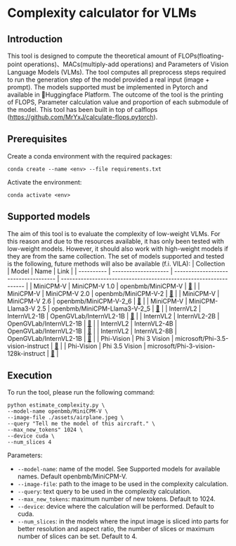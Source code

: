 # Complexity calculator for VLMs

## Introduction
This tool is designed to compute the theoretical amount of FLOPs(floating-point operations)、MACs(multiply-add operations) and Parameters of Vision Language Models (VLMs). The tool computes all preprocess steps required to run the generation step of the model provided a real input (image + prompt). The models supported must be implemented in Pytorch and available in 🤗Huggingface Platform. The outcome of the tool is the printing of FLOPS, Parameter calculation value and proportion of each submodule of the model. This tool has been built in top of calflops (https://github.com/MrYxJ/calculate-flops.pytorch).

## Prerequisites
Create a conda environment with the required packages:
```
conda create --name <env> --file requirements.txt
```

Activate the environment:
```
conda activate <env>
```

## Supported models
The aim of this tool is to evaluate the complexity of low-weight VLMs. For this reason and due to the resources available, it has only been tested with low-weight models. However, it should also work with high-weight models if they are from the same collection.
The set of models supported and tested is the following, future methods will also be available (f.i. VILA):
| Collection | Model                | Name                                 | Link                                                              |
| ---------- | -------------------- | ------------------------------------ | ----------------------------------------------------------------- |
| MiniCPM-V  | MiniCPM-V 1.0        | openbmb/MiniCPM-V                    | [🤗](https://huggingface.co/openbmb/MiniCPM-V)                    |
| MiniCPM-V  | MiniCPM-V 2.0        | openbmb/MiniCPM-V-2                  | [🤗](https://huggingface.co/openbmb/MiniCPM-V-2)                  |
| MiniCPM-V  | MiniCPM-V 2.6        | openbmb/MiniCPM-V-2_6                | [🤗](https://huggingface.co/openbmb/MiniCPM-V-2_6)                |
| MiniCPM-V  | MiniCPM-Llama3-V 2.5 | openbmb/MiniCPM-Llama3-V-2_5         | [🤗](https://huggingface.co/openbmb/MiniCPM-Llama3-V-2_5)         |
| InternVL2  | InternVL2-1B         | OpenGVLab/InternVL2-1B               | [🤗](https://huggingface.co/OpenGVLab/InternVL2-1B)               |
| InternVL2  | InternVL2-2B         | OpenGVLab/InternVL2-1B               | [🤗](https://huggingface.co/OpenGVLab/InternVL2-2B)               |
| InternVL2  | InternVL2-4B         | OpenGVLab/InternVL2-1B               | [🤗](https://huggingface.co/OpenGVLab/InternVL2-4B)               |
| InternVL2  | InternVL2-8B         | OpenGVLab/InternVL2-1B               | [🤗](https://huggingface.co/OpenGVLab/InternVL2-8B)               |
| Phi-Vision | Phi 3 Vision         | microsoft/Phi-3.5-vision-instruct    | [🤗](https://huggingface.co/microsoft/Phi-3.5-vision-instruct)    |
| Phi-Vision | Phi 3.5 Vision       | microsoft/Phi-3-vision-128k-instruct | [🤗](https://huggingface.co/microsoft/Phi-3-vision-128k-instruct) |

## Execution
To run the tool, please run the following command:
```
python estimate_complexity.py \
--model-name openbmb/MiniCPM-V \
--image-file ./assets/airplane.jpeg \
--query "Tell me the model of this aircraft." \
--max_new_tokens" 1024 \
--device cuda \
--num_slices 4
```

Parameters:
* `--model-name`: name of the model. See Supported models for available names. Default openbmb/MiniCPM-V.
* `--image-file`: path to the image to be used in the complexity calculation.
* `--query`: text query to be used in the complexity calculation.
* `--max_new_tokens`: maximum number of new tokens. Default to 1024.
* `--device`: device where the calculation will be performed. Default to cuda.
* `--num_slices`: in the models where the input image is sliced into parts for better resolution and aspect ratio, the number of slices or maximum number of slices can be set. Default to 4.

